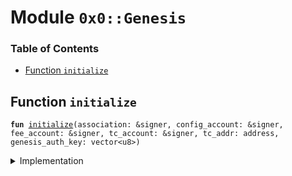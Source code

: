 
<a name="0x0_Genesis"></a>

# Module `0x0::Genesis`

### Table of Contents

-  [Function `initialize`](#0x0_Genesis_initialize)



<a name="0x0_Genesis_initialize"></a>

## Function `initialize`



<pre><code><b>fun</b> <a href="#0x0_Genesis_initialize">initialize</a>(association: &signer, config_account: &signer, fee_account: &signer, tc_account: &signer, tc_addr: address, genesis_auth_key: vector&lt;u8&gt;)
</code></pre>



<details>
<summary>Implementation</summary>


<pre><code><b>fun</b> <a href="#0x0_Genesis_initialize">initialize</a>(
    association: &signer,
    config_account: &signer,
    fee_account: &signer,
    tc_account: &signer,
    tc_addr: address,
    genesis_auth_key: vector&lt;u8&gt;,
) {
    <b>let</b> dummy_auth_key_prefix = x"00000000000000000000000000000000";

    // <a href="Association.md#0x0_Association">Association</a> root setup
    <a href="Association.md#0x0_Association_initialize">Association::initialize</a>(association);
    <a href="Association.md#0x0_Association_grant_privilege">Association::grant_privilege</a>&lt;<a href="Libra.md#0x0_Libra_AddCurrency">Libra::AddCurrency</a>&gt;(association, association);

    // On-chain config setup
    <a href="Event.md#0x0_Event_publish_generator">Event::publish_generator</a>(config_account);
    <a href="LibraConfig.md#0x0_LibraConfig_initialize">LibraConfig::initialize</a>(config_account, association);

    // Currency setup
    <a href="Libra.md#0x0_Libra_initialize">Libra::initialize</a>(config_account);

    // Set that this is testnet
    <a href="Testnet.md#0x0_Testnet_initialize">Testnet::initialize</a>(association);

    // <a href="Event.md#0x0_Event">Event</a> and currency setup
    <a href="Event.md#0x0_Event_publish_generator">Event::publish_generator</a>(association);
    <b>let</b> (coin1_mint_cap, coin1_burn_cap) = <a href="Coin1.md#0x0_Coin1_initialize">Coin1::initialize</a>(association);
    <b>let</b> (coin2_mint_cap, coin2_burn_cap) = <a href="Coin2.md#0x0_Coin2_initialize">Coin2::initialize</a>(association);
    <a href="LBR.md#0x0_LBR_initialize">LBR::initialize</a>(association);
    <a href="gas.md#0x0_GAS_initialize">GAS::initialize</a>(association);

    <a href="LibraAccount.md#0x0_LibraAccount_initialize">LibraAccount::initialize</a>(association);
    <a href="Unhosted.md#0x0_Unhosted_publish_global_limits_definition">Unhosted::publish_global_limits_definition</a>(association);
    <a href="LibraAccount.md#0x0_LibraAccount_create_genesis_account">LibraAccount::create_genesis_account</a>&lt;<a href="gas.md#0x0_GAS_T">GAS::T</a>&gt;(
        <a href="Signer.md#0x0_Signer_address_of">Signer::address_of</a>(association),
        <b>copy</b> dummy_auth_key_prefix,
    );
    <a href="Libra.md#0x0_Libra_grant_mint_capability_to_association">Libra::grant_mint_capability_to_association</a>&lt;<a href="Coin1.md#0x0_Coin1_T">Coin1::T</a>&gt;(association);
    <a href="Libra.md#0x0_Libra_grant_mint_capability_to_association">Libra::grant_mint_capability_to_association</a>&lt;<a href="Coin2.md#0x0_Coin2_T">Coin2::T</a>&gt;(association);
    <a href="Libra.md#0x0_Libra_grant_mint_capability_to_association">Libra::grant_mint_capability_to_association</a>&lt;<a href="gas.md#0x0_GAS_T">GAS::T</a>&gt;(association);

    // Register transaction fee accounts
    <a href="LibraAccount.md#0x0_LibraAccount_create_testnet_account">LibraAccount::create_testnet_account</a>&lt;<a href="gas.md#0x0_GAS_T">GAS::T</a>&gt;(0xFEE, <b>copy</b> dummy_auth_key_prefix);
    <a href="TransactionFee.md#0x0_TransactionFee_add_txn_fee_currency">TransactionFee::add_txn_fee_currency</a>(fee_account, &coin1_burn_cap);
    <a href="TransactionFee.md#0x0_TransactionFee_add_txn_fee_currency">TransactionFee::add_txn_fee_currency</a>(fee_account, &coin2_burn_cap);
    <a href="TransactionFee.md#0x0_TransactionFee_initialize">TransactionFee::initialize</a>(tc_account, fee_account);

    // Create the treasury compliance account
    <a href="LibraAccount.md#0x0_LibraAccount_create_treasury_compliance_account">LibraAccount::create_treasury_compliance_account</a>&lt;<a href="gas.md#0x0_GAS_T">GAS::T</a>&gt;(
        association,
        tc_addr,
        <b>copy</b> dummy_auth_key_prefix,
        coin1_mint_cap,
        coin1_burn_cap,
        coin2_mint_cap,
        coin2_burn_cap,
    );

    // Create the config account
    <a href="LibraAccount.md#0x0_LibraAccount_create_genesis_account">LibraAccount::create_genesis_account</a>&lt;<a href="gas.md#0x0_GAS_T">GAS::T</a>&gt;(
        <a href="LibraConfig.md#0x0_LibraConfig_default_config_address">LibraConfig::default_config_address</a>(),
        dummy_auth_key_prefix
    );

    <a href="LibraTransactionTimeout.md#0x0_LibraTransactionTimeout_initialize">LibraTransactionTimeout::initialize</a>(association);
    <a href="LibraSystem.md#0x0_LibraSystem_initialize_validator_set">LibraSystem::initialize_validator_set</a>(config_account);
    <a href="LibraVersion.md#0x0_LibraVersion_initialize">LibraVersion::initialize</a>(config_account);

    <a href="LibraBlock.md#0x0_LibraBlock_initialize_block_metadata">LibraBlock::initialize_block_metadata</a>(association);
    <a href="LibraWriteSetManager.md#0x0_LibraWriteSetManager_initialize">LibraWriteSetManager::initialize</a>(association);
    <a href="LibraTimestamp.md#0x0_LibraTimestamp_initialize">LibraTimestamp::initialize</a>(association);
    <a href="LibraAccount.md#0x0_LibraAccount_rotate_authentication_key">LibraAccount::rotate_authentication_key</a>(association, <b>copy</b> genesis_auth_key);
    <a href="LibraAccount.md#0x0_LibraAccount_rotate_authentication_key">LibraAccount::rotate_authentication_key</a>(config_account, <b>copy</b> genesis_auth_key);
    <a href="LibraAccount.md#0x0_LibraAccount_rotate_authentication_key">LibraAccount::rotate_authentication_key</a>(fee_account, <b>copy</b> genesis_auth_key);
    <a href="LibraAccount.md#0x0_LibraAccount_rotate_authentication_key">LibraAccount::rotate_authentication_key</a>(tc_account, genesis_auth_key);
}
</code></pre>



</details>
